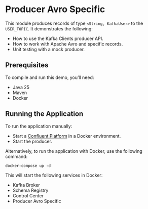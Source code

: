 # Producer Avro Specific

This module produces records of type `<String, KafkaUser>` to the `USER_TOPIC`.
It demonstrates the following:

- How to use the Kafka Clients producer API.
- How to work with Apache Avro and specific records.
- Unit testing with a mock producer.

## Prerequisites

To compile and run this demo, you’ll need:

- Java 25
- Maven
- Docker

## Running the Application

To run the application manually:

- Start a [Confluent Platform](https://docs.confluent.io/platform/current/quickstart/ce-docker-quickstart.html#step-1-download-and-start-cp) in a Docker environment.
- Start the producer.

Alternatively, to run the application with Docker, use the following command:

```console
docker-compose up -d
```

This will start the following services in Docker:

- Kafka Broker
- Schema Registry
- Control Center
- Producer Avro Specific
